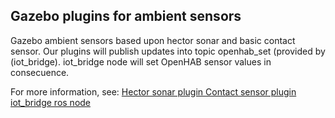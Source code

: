 ## Gazebo plugins for ambient sensors

Gazebo ambient sensors based upon hector sonar and basic contact sensor. Our plugins will publish updates into topic openhab_set (provided by (iot_bridge). iot_bridge node will set OpenHAB sensor values in consecuence. 

For more information, see:
[Hector sonar plugin ](http://wiki.ros.org/hector_gazebo_plugins#GazeboRosSonar)
[Contact sensor plugin](http://gazebosim.org/tutorials?tut=contact_sensor)
[iot_bridge ros node](http://wiki.ros.org/iot_bridge)
